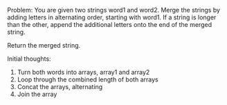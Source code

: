 Problem:
You are given two strings word1 and word2. Merge the strings by adding letters in alternating order, starting with word1. If a string is longer than the other, append the additional letters onto the end of the merged string.

Return the merged string.

Initial thoughts:
1. Turn both words into arrays, array1 and array2
2. Loop through the combined length of both arrays
3. Concat the arrays, alternating
4. Join the array
